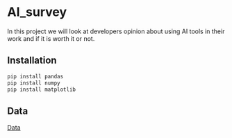 # AI_survey

In this project we will look at developers opinion about using AI tools in their work and if it is worth it or not.

## Installation

```python
pip install pandas
pip install numpy
pip install matplotlib
```
## Data
[Data](https://www.kaggle.com/datasets/stackoverflow/stack-overflow-2023-developers-survey?select=so_survey_2023.pdf)
